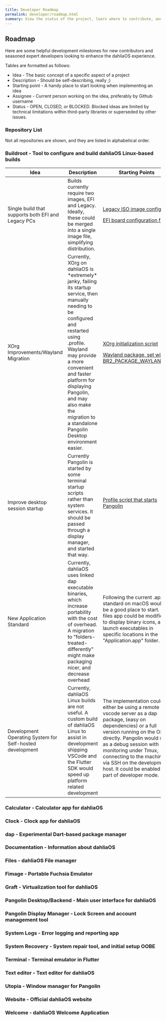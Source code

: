 ```yaml
---
title: Developer Roadmap
permalink: developer/roadmap.html
summary: View the status of the project, learn where to contribute, and more!
---
```

## Roadmap
Here are some helpful development milestones for new contributors and seasoned expert developers looking to enhance the dahliaOS experience. 

Tables are formatted as follows:
* Idea - The basic concept of a specific aspect of a project
* Description - Should be self-describing, really ;)
* Starting point - A handy place to start looking when implementing an idea
* Assignee - Current person working on the idea, preferably by Github username
* Status - OPEN, CLOSED, or BLOCKED. Blocked ideas are limited by technical limitations within third-party libraries or superseded by other issues.
### Repository List
Not all repositories are shown, and they are listed in alphabetical order.

### Buildroot - Tool to configure and build dahliaOS Linux-based builds
<table>
    <thead>
        <tr>
            <th>Idea</th>
            <th>Description</th>
            <th>Starting Points</th>
            <th>Assignee</th>
            <th>Status</th>
        </tr>
    </thead>
    <tbody>
        <tr>
            <td>Single build that supports both EFI and Legacy PCs</td>
            <td>Builds currently require two images, EFI and Legacy. Ideally, these could be merged into a single image file, simplifying distribution.</td>
            <td><a href="https://github.com/dahliaOS/buildroot/tree/master/fs/iso9660">Legacy ISO image config</a>
            <p></p>
            <a href="https://github.com/dahliaOS/buildroot/tree/master/board/dahliaos">EFI board configuration files</a>
            </td>
            <td></td>
            <td>OPEN</td>
        </tr>
         <tr>
            <td>XOrg Improvements/Wayland Migration</td>
            <td>Currently, XOrg on dahliaOS is *extremely* janky, failing its startup service, then manually needing to be configured and restarted using .profile. Wayland may provide a more convenient and faster platform for displaying Pangolin, and may also make the migration to a standalone Pangolin Desktop environment easier.</td>
            <td><a href="https://github.com/dahliaOS/buildroot/blob/master/dahliaOS-overlays/root/.profile">XOrg initialization script</a>
            <p></p>
            <a href="https://github.com/dahliaOS/buildroot/tree/master/package/wayland">Wayland package, set with BR2_PACKAGE_WAYLAND=y</a>
            </td>
            <td></td>
            <td>OPEN</td>
        </tr>
        <tr>
            <td>Improve desktop session startup</td>
            <td>Currently Pangolin is started by some terminal startup scripts rather than system services. It should be passed through a display manager, and started that way.</td>
            <td><a href="https://github.com/dahliaOS/buildroot/blob/master/dahliaOS-overlays/etc/X11/xinit/xinitrc">Profile script that starts Pangolin</a>
            <p></p>
            </td>
            <td></td>
            <td>OPEN</td>
        </tr>
         <tr>
            <td>New Application Standard</td>
            <td>Currently, dahliaOS uses linked dap executable binaries, which increase portability with the cost of overhead. A migration to "folders-treated-differently" might make packaging nicer, and decrease overhead</td>
            <td>Following the current .app standard on macOS would be a good place to start. The files app could be modified to display binary icons, and launch executables in specific locations in the "Application.app" folder.
            <p></p>
            </td>
            <td></td>
            <td>PROPOSED</td>
        </tr>
         </tr>
         <tr>
            <td>Development Operating System for Self-hosted development</td>
            <td>Currently, dahliaOS Linux builds are not useful. A custom build of dahliaOS Linux to assist in development shipping VSCode and the Flutter SDK would speed up platform related development</td>
            <td>The implementation could either be using a remote vscode server as a dap package, (easy on dependencies) or a full version running on the OS directly. Pangolin would start as a debug session with monitoring under Tmux, connecting to the machine via SSH on the development host. It could be enabled as part of developer mode.
            <p></p>
            </td>
            <td></td>
            <td>OPEN</td>
        </tr>
    </tbody>
</table>

### Calculator - Calculator app for dahliaOS
### Clock - Clock app for dahliaOS
### dap - Experimental Dart-based package manager
### Documentation - Information about dahliaOS
### Files - dahliaOS File manager
### Fimage - Portable Fuchsia Emulator
### Graft - Virtualization tool for dahliaOS
### Pangolin Desktop/Backend - Main user interface for dahliaOS
### Pangolin Display Manager - Lock Screen and account management tool
### System Logs - Error logging and reporting app
### System Recovery - System repair tool, and initial setup OOBE
### Terminal - Terminal emulator in Flutter
### Text editor - Text editor for dahliaOS
### Utopia - Window manager for Pangolin
### Website - Official dahliaOS website
### Welcome - dahliaOS Welcome Application
